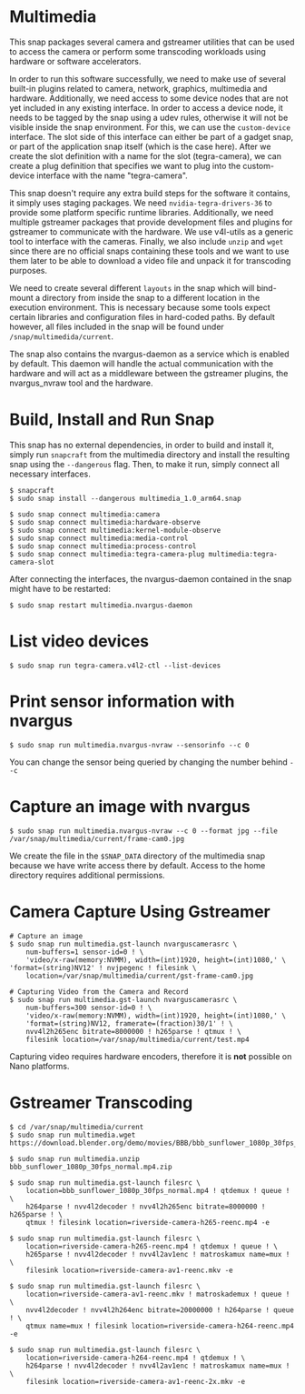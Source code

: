# Multimedia

This snap packages several camera and gstreamer utilities that can be used to access the camera or perform some transcoding workloads using hardware or software accelerators.

In order to run this software successfully, we need to make use of several built-in plugins related to camera, network, graphics, multimedia and hardware. Additionally, we need access to some device nodes that are not yet included in any existing interface. In order to access a device node, it needs to be tagged by the snap using a udev rules, otherwise it will not be visible inside the snap environment. For this, we can use the `custom-device` interface. The slot side of this interface can either be part of a gadget snap, or part of the application snap itself (which is the case here). After we create the slot definition with a name for the slot (tegra-camera), we can create a plug definition that specifies we want to plug into the custom-device interface with the name "tegra-camera".

This snap doesn't require any extra build steps for the software it contains, it simply uses staging packages. We need `nvidia-tegra-drivers-36` to provide some platform specific runtime libraries. Additionally, we need multiple gstreamer packages that provide development files and plugins for gstreamer to communicate with the hardware. We use v4l-utils as a generic tool to interface with the cameras. Finally, we also include `unzip` and `wget` since there are no official snaps containing these tools and we want to use them later to be able to download a video file and unpack it for transcoding purposes.

We need to create several different `layouts` in the snap which will bind-mount a directory from inside the snap to a different location in the execution environment. This is necessary because some tools expect certain libraries and configuration files in hard-coded paths. By default however, all files included in the snap will be found under `/snap/multimedida/current`.

The snap also contains the nvargus-daemon as a service which is enabled by default. This daemon will handle the actual communication with the hardware and will act as a middleware between the gstreamer plugins, the nvargus_nvraw tool and the hardware.

# Build, Install and Run Snap

This snap has no external dependencies, in order to build and install it, simply run `snapcraft` from the multimedia directory and install the resulting snap using the `--dangerous` flag. Then, to make it run, simply connect all necessary interfaces.

```
$ snapcraft
$ sudo snap install --dangerous multimedia_1.0_arm64.snap

$ sudo snap connect multimedia:camera
$ sudo snap connect multimedia:hardware-observe
$ sudo snap connect multimedia:kernel-module-observe
$ sudo snap connect multimedia:media-control
$ sudo snap connect multimedia:process-control
$ sudo snap connect multimedia:tegra-camera-plug multimedia:tegra-camera-slot
```

After connecting the interfaces, the nvargus-daemon contained in the snap might have to be restarted:
```
$ sudo snap restart multimedia.nvargus-daemon
```

# List video devices
```
$ sudo snap run tegra-camera.v4l2-ctl --list-devices
```

# Print sensor information with nvargus
```
$ sudo snap run multimedia.nvargus-nvraw --sensorinfo --c 0
```

You can change the sensor being queried by changing the number behind `--c`

# Capture an image with nvargus
```
$ sudo snap run multimedia.nvargus-nvraw --c 0 --format jpg --file /var/snap/multimedia/current/frame-cam0.jpg
```

We create the file in the `$SNAP_DATA` directory of the multimedia snap because we have write access there by default. Access to the home directory requires additional permissions.

# Camera Capture Using Gstreamer

```
# Capture an image
$ sudo snap run multimedia.gst-launch nvarguscamerasrc \
    num-buffers=1 sensor-id=0 ! \
    'video/x-raw(memory:NVMM), width=(int)1920, height=(int)1080,' \ 'format=(string)NV12' ! nvjpegenc ! filesink \
    location=/var/snap/multimedia/current/gst-frame-cam0.jpg

# Capturing Video from the Camera and Record
$ sudo snap run multimedia.gst-launch nvarguscamerasrc \
    num-buffers=300 sensor-id=0 ! \
    'video/x-raw(memory:NVMM), width=(int)1920, height=(int)1080,' \
    'format=(string)NV12, framerate=(fraction)30/1' ! \
    nvv4l2h265enc bitrate=8000000 ! h265parse ! qtmux ! \
    filesink location=/var/snap/multimedia/current/test.mp4
```

Capturing video requires hardware encoders, therefore it is **not** possible on Nano platforms.

# Gstreamer Transcoding
```
$ cd /var/snap/multimedia/current
$ sudo snap run multimedia.wget https://download.blender.org/demo/movies/BBB/bbb_sunflower_1080p_30fps_normal.mp4.zip

$ sudo snap run multimedia.unzip bbb_sunflower_1080p_30fps_normal.mp4.zip

$ sudo snap run multimedia.gst-launch filesrc \
    location=bbb_sunflower_1080p_30fps_normal.mp4 ! qtdemux ! queue ! \
    h264parse ! nvv4l2decoder ! nvv4l2h265enc bitrate=8000000 ! h265parse ! \
    qtmux ! filesink location=riverside-camera-h265-reenc.mp4 -e

$ sudo snap run multimedia.gst-launch filesrc \
    location=riverside-camera-h265-reenc.mp4 ! qtdemux ! queue ! \
    h265parse ! nvv4l2decoder ! nvv4l2av1enc ! matroskamux name=mux ! \
    filesink location=riverside-camera-av1-reenc.mkv -e

$ sudo snap run multimedia.gst-launch filesrc \
    location=riverside-camera-av1-reenc.mkv ! matroskademux ! queue ! \
    nvv4l2decoder ! nvv4l2h264enc bitrate=20000000 ! h264parse ! queue ! \
    qtmux name=mux ! filesink location=riverside-camera-h264-reenc.mp4 -e

$ sudo snap run multimedia.gst-launch filesrc \
    location=riverside-camera-h264-reenc.mp4 ! qtdemux ! \
    h264parse ! nvv4l2decoder ! nvv4l2av1enc ! matroskamux name=mux ! \
    filesink location=riverside-camera-av1-reenc-2x.mkv -e
```
